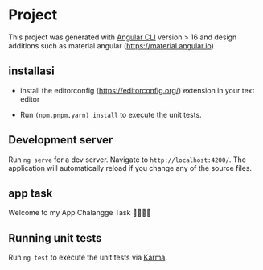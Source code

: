 # Project
This project was generated with [Angular CLI](https://github.com/angular/angular-cli) version > 16
and design additions such as material angular (https://material.angular.io)

## installasi
- install the editorconfig (https://editorconfig.org/) extension in your text editor

- Run `(npm,pnpm,yarn) install` to execute the unit tests.


## Development server

Run `ng serve` for a dev server. Navigate to `http://localhost:4200/`. The application will automatically reload if you change any of the source files.

## app task

Welcome to my App Chalangge Task 🌟🌟🌟🌟

## Running unit tests

Run `ng test` to execute the unit tests via [Karma](https://karma-runner.github.io).


